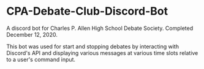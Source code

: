 # CPA-Debate-Club-Discord-Bot
A discord bot for Charles P. Allen High School Debate Society. Completed December 12, 2020.

This bot was used for start and stopping debates by interacting with Discord's API and displaying various messages at various time slots relative to a user's command input.
